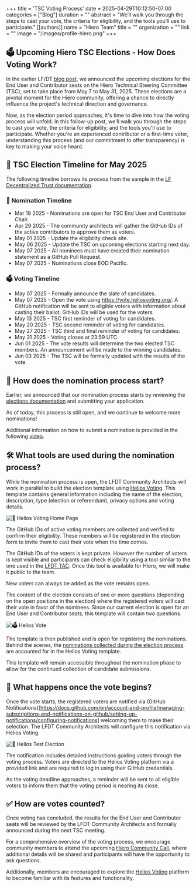 +++
title = 'TSC Voting Process'
date = 2025-04-29T10:12:50-07:00
categories = ["Blog"]
duration = ""
abstract = "We’ll walk you through the steps to cast your vote, the criteria for eligibility, and the tools you’ll use to participate."
[[authors]]
name = "Hiero Team"
title = ""
organization = ""
link = ""
image = "/images/profile-hiero.png"
+++

## 🗳️ Upcoming Hiero TSC Elections - How Does Voting Work?

In the earlier LF/DT [blog post](https://www.lfdecentralizedtrust.org/blog/announcing-the-upcoming-elections-for-end-user-and-community-seats-on-the-hiero-technical-steering-committee-tsc), we announced the upcoming elections for the End User and Contributor seats on the Hiero Technical Steering Committee (TSC), set to take place from May 7 to May 31, 2025. These elections are a pivotal moment for the Hiero community, offering a chance to directly influence the project's technical direction and governance.

Now, as the election period approaches, it's time to dive into how the voting process will unfold. In this follow-up post, we'll walk you through the steps to cast your vote, the criteria for eligibility, and the tools you'll use to participate. Whether you're an experienced contributor or a first-time voter, understanding this process (and our commitment to offer transparency) is key to making your voice heard.

## 📅 TSC Election Timeline for May 2025

The following timeline borrows its process from the sample in the [LF Decentralized Trust documentation](https://lf-decentralized-trust.github.io/governance/member-info/election-timeline.html).

### 📝 Nomination Timeline

- Mar 18 2025 - Nominations are open for TSC End User and Contributor Chair.
- Apr 29 2025 - The community architects will gather the GitHub IDs of the active contributors to approve them as voters.
- May 01 2025 - Update the eligibility check site.
- May 06 2025 - Update the TSC on upcoming elections starting next day.
- May 07 2025 - All nominees must have created their nomination statement as a GitHub Pull Request.
- May 07 2025 - Nominations close EOD Pacific.

### 🗳️ Voting Timeline

- May 07 2025 - Formally announce the slate of candidates.
- May 07 2025 - Open the vote using https://vote.heliosvoting.org/. A GitHub notification will be sent to eligible voters with information about casting their ballot. GitHub IDs will be used for the voters.
- May 13 2025 - TSC first reminder of voting for candidates.
- May 20 2025 - TSC second reminder of voting for candidates.
- May 27 2025 - TSC third and final reminder of voting for candidates.
- May 31 2025 - Voting closes at 23:59 UTC.
- Jun 01 2025 - The vote results will determine the two elected TSC members. An announcement will be made to the winning candidates.
- Jun 03 2025 - The TSC will be formally updated with the results of the vote.

## 🧭 How does the nomination process start?

Earlier, we announced that our nomination process starts by reviewing the [elections documentation](https://github.com/hiero-ledger/governance/blob/main/elections/elections.md) and submitting your application.

As of today, this process is still open, and we continue to welcome more nominations!

Additional information on how to submit a nomination is provided in the following [video](https://www.youtube.com/watch?v=aqWDbzJbeig).

## 🛠️ What tools are used during the nomination process?

While the nomination process is open, the LFDT Community Architects will work in parallel to build the election template using [Helios Voting](https://vote.heliosvoting.org/). This template contains general information including the name of the election, description, type (election or referendum), privacy options and voting details.

![🔗 Helios Voting Home Page](/images/tsc-voting-process-post/helios-voting-home-page.png)

The GitHub IDs of active voting members are collected and verified to confirm their eligibility. These members will be registered in the election form to invite them to cast their vote when the time comes.

The GitHub IDs of the voters is kept private. However the number of voters is kept visible and participants can check eligibility using a tool similar to the one used in the [LFDT TAC](https://lf-decentralized-trust.github.io/tac-eligibility-check/). Once this tool is available for Hiero, we will make it public to the team.

New voters can always be added as the vote remains open.

The content of the election consists of one or more questions (depending on the open positions in the election) where the registered voters will cast their vote in favor of the nominees. Since our current election is open for an End User and Contributor seats, this template will contain two questions.

![🗳️ Helios Vote](/images/tsc-voting-process-post/helios-vote.png)

The template is then published and is open for registering the nominations. Behind the scenes, the [nominations collected during the election process](https://github.com/hiero-ledger/governance/tree/main/elections/nominees/mar-2025-election) are accounted for in the Helios Voting template.

This template will remain accessible throughout the nomination phase to allow for the continued collection of candidate submissions.

## 📣 What happens once the vote begins?

Once the vote starts, the registered voters are notified via (GitHub Notifications)[https://docs.github.com/en/account-and-profile/managing-subscriptions-and-notifications-on-github/setting-up-notifications/configuring-notifications] welcoming them to make their selection. The LFDT Community Architects will configure this notification via Helios Voting.

![🧪 Helios Test Election](/images/tsc-voting-process-post/helios-test-election.png)

The notification includes detailed instructions guiding voters through the voting process. Voters are directed to the Helios Voting platform via a provided link and are required to log in using their GitHub credentials.

As the voting deadline approaches, a reminder will be sent to all eligible voters to inform them that the voting period is nearing its close.

## ✅ How are votes counted?

Once voting has concluded, the results for the End User and Contributor seats will be reviewed by the LFDT Community Architects and formally announced during the next TSC meeting.

For a comprehensive overview of the voting process, we encourage community members to attend the upcoming [Hiero Community Call](https://zoom-lfx.platform.linuxfoundation.org/meetings/hiero?view=week), where additional details will be shared and participants will have the opportunity to ask questions.

Additionally, members are encouraged to explore the [Helios Voting](https://vote.heliosvoting.org/) platform to become familiar with its features and functionality.
